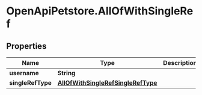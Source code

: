 # OpenApiPetstore.AllOfWithSingleRef

## Properties

Name | Type | Description | Notes
------------ | ------------- | ------------- | -------------
**username** | **String** |  | [optional] 
**singleRefType** | [**AllOfWithSingleRefSingleRefType**](AllOfWithSingleRefSingleRefType.md) |  | [optional] 


